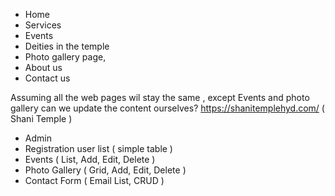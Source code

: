 <!-- Pages -->

- Home
- Services
- Events
- Deities in the temple
- Photo gallery page,
- About us
- Contact us

Assuming all the web pages wil stay the same , except Events and photo gallery can we update the content ourselves?
https://shanitemplehyd.com/ ( Shani Temple )

<!-- Mongo Image Service -->

- Admin
- Registration user list ( simple table )
- Events ( List, Add, Edit, Delete )
- Photo Gallery ( Grid, Add, Edit, Delete )
- Contact Form ( Email List, CRUD )
